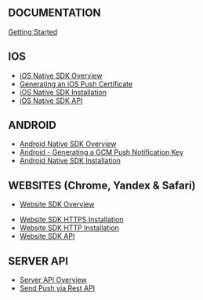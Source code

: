 <h2>DOCUMENTATION</h2>

[Getting Started](Getting-Started.md)

<h2>IOS</h2>

* [iOS Native SDK Overview](iOS/iOS-Native-SDK-Overview.md)
* [Generating an iOS Push Certificate](iOS/Generating-an-iOS-Push-Certificate.md)
* [iOS Native SDK Installation](iOS/iOS-Native-SDK-Installation.md)
* [iOS Native SDK API](iOS/iOS-Native-SDK-API.md)

<h2>ANDROID</h2>

* [Android Native SDK Overview](Android/Android-Native-SDK-Overview.md)
* [Android - Generating a GCM Push Notification Key](Android/Android-Generating-a-GCM-Push-Notification-Key.md)
* [Android Native SDK Installation](Android/Android-Native-SDK-Installation.md)
<!-- * [Android Native SDK API](Android/Android-Native-SDK-API.md) -->

<h2>WEBSITES (Chrome, Yandex & Safari)</h2>

* [Website SDK Overview](Websdk/Website-SDK-Overview.md)
<!-- * [Website - Generating a GCM Push Notification Key](Websdk/Website-Generating-a-GCM-Push-Notification-Key.md) -->
* [Website SDK HTTPS Installation](Websdk/Website-SDK-HTTPS-Installation.md)
* [Website SDK HTTP Installation](Websdk/Website-SDK-HTTP-Installation.md)
* [Website SDK API](Websdk/Website-SDK-API.md)

<h2>SERVER API</h2>

* [Server API Overview](API/Server-API-Overview.md)
* [Send Push via Rest API](API/notifications-Create-Notification.md)